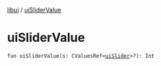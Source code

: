 [libui](README.md) / [uiSliderValue](ui-slider-value.md)

# uiSliderValue

`fun uiSliderValue(s: CValuesRef<`[`uiSlider`](ui-slider.md)`>?): Int`
